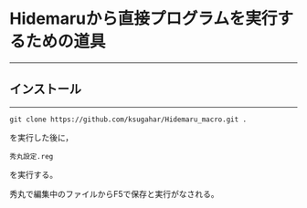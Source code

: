 # Hidemaruから直接プログラムを実行するための道具
---
## インストール
---
```
git clone https://github.com/ksugahar/Hidemaru_macro.git .
```
を実行した後に，

```
秀丸設定.reg
```
を実行する。


秀丸で編集中のファイルからF5で保存と実行がなされる。
